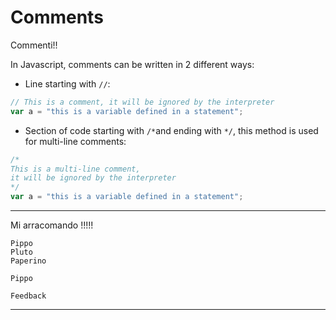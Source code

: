 Comments
========

Commenti!!

In Javascript, comments can be written in 2 different ways:

-   Line starting with `//`:

<!-- -->

``` javascript
// This is a comment, it will be ignored by the interpreter
var a = "this is a variable defined in a statement";
```

-   Section of code starting with `/*`and ending with `*/`, this method
    is used for multi-line comments:

<!-- -->

``` javascript
/*
This is a multi-line comment,
it will be ignored by the interpreter
*/
var a = "this is a variable defined in a statement";
```

------------------------------------------------------------------------

Mi arracomando !!!!!

``` quiz
Pippo
Pluto
Paperino
```

``` quiz
Pippo
```

``` quiz
Feedback
```

------------------------------------------------------------------------
